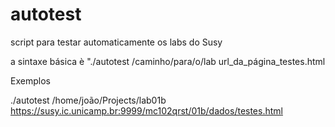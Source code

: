 autotest
========

script para testar automaticamente os labs do Susy

a sintaxe básica è "./autotest /caminho/para/o/lab url_da_página_testes.html

Exemplos

./autotest /home/joão/Projects/lab01b https://susy.ic.unicamp.br:9999/mc102qrst/01b/dados/testes.html
